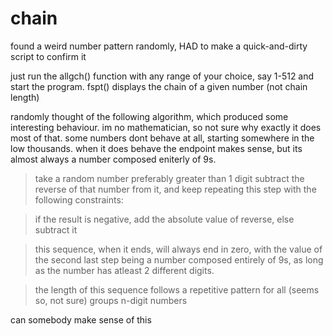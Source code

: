 # chain
found a weird number pattern randomly, HAD to make a quick-and-dirty script to confirm it

just run the allgch() function with any range of your choice, say 1-512 and start the program.
fspt() displays the chain of a given number (not chain length)

randomly thought of the following algorithm, which produced some interesting behaviour. im no mathematician, so not sure why exactly it does most of that. some numbers dont behave at all, starting somewhere in the low thousands. when it does behave the endpoint makes sense, but its almost always a number composed eniterly of 9s.

>take a random number preferably greater than 1 digit
>subtract the reverse of that number from  it, and keep repeating this step with the following constraints:

>if the result is negative, add the absolute value of reverse, else subtract it

>this sequence, when it ends, will always end in zero, with the value of the second last step being a number composed entirely of 9s, as long as the number has atleast 2 different digits.

>the length of this sequence follows a repetitive pattern for all (seems so, not sure) groups n-digit numbers

can somebody make sense of this
